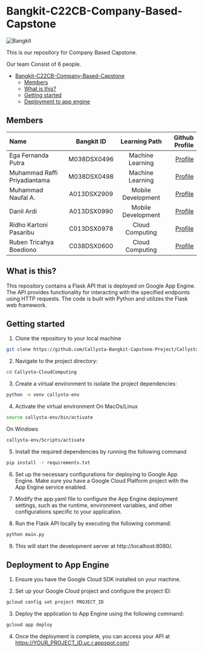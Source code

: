 # Bangkit-C22CB-Company-Based-Capstone


![Bangkit](https://lh3.googleusercontent.com/J2QI0L3vJwv63Sm3isI90ctxuxznz67dAtJQN2vu7wnUuwt9Wc-WI7VuIhwvr0yVrDPfc7kBN5usZz75nDW_k96pCfcZBxnfNzvVS0g=w600)

This is our repository for Company Based Capstone.

Our team Consist of 6 people.

- [Bangkit-C22CB-Company-Based-Capstone](#bangkit-c22cb-company-based-capstone)
  - [Members](#members)
  - [What is this?](#what-is-this)
  - [Getting started](#getting-started)
  - [Deployment to app engine](#deployment-to-app-engine)

## Members

Name | Bangkit ID | Learning Path | Github Profile
:---|:---:|:---:|---:
Ega Fernanda Putra | M038DSX0496 | Machine Learning | [Profile](https://github.com/Fallennnnnn)
Muhammad Raffi Priyadiantama| M038DSX0498 | Machine Learning | [Profile](https://github.com/Raffi-072)
Muhammad Naufal A. |  A013DSX2909 | Mobile Development | [Profile](https://github.com/mhmmdnaufall)
Danil Ardi | A013DSX0990 | Mobile Development | [Profile](https://github.com/danilardi)
Ridho Kartoni Pasaribu | C013DSX0978 | Cloud Computing | [Profile](https://github.com/ridhokartoni)
Ruben Tricahya Boediono | C038DSX0600 | Cloud Computing | [Profile](https://github.com/rubenboediono)


## What is this? 

This repository contains a Flask API that is deployed on Google App Engine. The API provides functionality for interacting with the specified endpoints using HTTP requests. The code is built with Python and utilizes the Flask web framework.

## Getting started

1. Clone the repository to your local machine
```bash
git clone https://github.com/Callysta-Bangkit-Capstone-Project/Callysta-CloudComputing.git

```
2. Navigate to the project directory:
```bash
cd Callysta-CloudComputing

```
3. Create a virtual environment to isolate the project dependencies:
```bash
python -m venv callysta-env

```
4. Activate the virtual environment
On MacOs/Linux
```bash
source callysta-env/bin/activate

```
On Windows
```bash
callysta-env/Scripts/activate

```
5. Install the required dependencies by running the following command
```bash
pip install -r requirements.txt

```
6. Set up the necessary configurations for deploying to Google App Engine. Make sure you have a Google Cloud Platform project with the App Engine service enabled.

7. Modify the app.yaml file to configure the App Engine deployment settings, such as the runtime, environment variables, and other configurations specific to your application.

8. Run the Flask API locally by executing the following command:
```bash
python main.py

```
9. This will start the development server at http://localhost:8080/.

## Deployment to App Engine
1. Ensure you have the Google Cloud SDK installed on your machine.

2. Set up your Google Cloud project and configure the project ID:
```bash
gcloud config set project PROJECT_ID

```
3.  Deploy the application to App Engine using the following command:
```bash
gcloud app deploy

```

4. Once the deployment is complete, you can access your API at 
https://YOUR_PROJECT_ID.uc.r.appspot.com/



